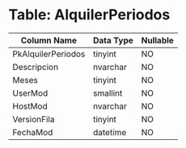 # Table: AlquilerPeriodos

| Column Name | Data Type | Nullable |
|-------------|-----------|----------|
| PkAlquilerPeriodos | tinyint | NO |
| Descripcion | nvarchar | NO |
| Meses | tinyint | NO |
| UserMod | smallint | NO |
| HostMod | nvarchar | NO |
| VersionFila | tinyint | NO |
| FechaMod | datetime | NO |
